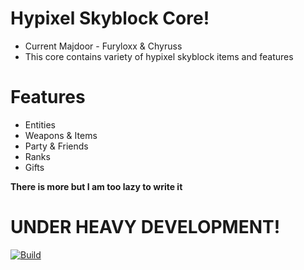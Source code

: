 # Hypixel Skyblock Core!
- Current Majdoor - Furyloxx & Chyruss
- This core contains variety of hypixel skyblock items and features
# Features 
- Entities 
- Weapons & Items
- Party & Friends
- Ranks
- Gifts

**There is more but I am too lazy to write it**
# UNDER HEAVY DEVELOPMENT!

[![Build](https://github.com/dumbo-the-developer/GodSpunkySkyblockCore/actions/workflows/maven.yml/badge.svg)](https://github.com/dumbo-the-developer/GodSpunkySkyblockCore/actions/workflows/maven.yml)

